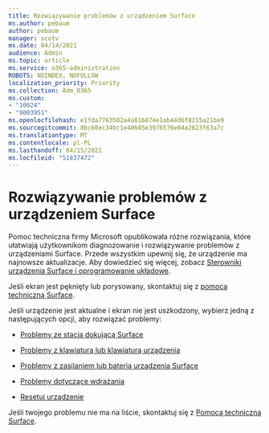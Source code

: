 ```yaml
---
title: Rozwiązywanie problemów z urządzeniem Surface
ms.author: pebaum
author: pebaum
manager: scotv
ms.date: 04/14/2021
audience: Admin
ms.topic: article
ms.service: o365-administration
ROBOTS: NOINDEX, NOFOLLOW
localization_priority: Priority
ms.collection: Adm_O365
ms.custom:
- "10024"
- "9003951"
ms.openlocfilehash: e1fda7763502a4a816874e1ab44d6f8215a21be9
ms.sourcegitcommit: 8bc60ec34bc1e40685e3976576e04a2623f63a7c
ms.translationtype: MT
ms.contentlocale: pl-PL
ms.lasthandoff: 04/15/2021
ms.locfileid: "51837472"
---
```

# <a name="troubleshoot-surface"></a>Rozwiązywanie problemów z urządzeniem Surface

Pomoc techniczna firmy Microsoft opublikowała różne rozwiązania, które ułatwiają użytkownikom diagnozowanie i rozwiązywanie problemów z urządzeniami Surface. Przede wszystkim upewnij się, że urządzenie ma najnowsze aktualizacje. Aby dowiedzieć się więcej, zobacz [Sterowniki urządzenia Surface i oprogramowanie układowe](https://docs.microsoft.com/surface/support-solutions-surface#surface-drivers-and-firmware).

Jeśli ekran jest pęknięty lub porysowany, skontaktuj się z [pomocą techniczną Surface](https://docs.microsoft.com/surface/contact-surface-support?tabs=online).

Jeśli urządzenie jest aktualne i ekran nie jest uszkodzony, wybierz jedną z następujących opcji, aby rozwiązać problemy:
 
- [Problemy ze stacją dokującą Surface](https://docs.microsoft.com/surface/support-solutions-surface#surface-dock-issues)
 
- [Problemy z klawiaturą lub klawiaturą urządzenia](https://support.microsoft.com/sbs/surface/troubleshoot-your-surface-type-cover-or-keyboard-5b7ed1a7-bedd-5164-94a7-87f8e95df3fe?)
 
- [Problemy z zasilaniem lub baterią urządzenia Surface](https://docs.microsoft.com/surface/support-solutions-surface#surface-power-or-battery-issues)
 
- [Problemy dotyczące wdrażania](https://docs.microsoft.com/surface/support-solutions-surface#deployment-issues)
 
- [Resetuj urządzenie](https://docs.microsoft.com/surface/support-solutions-surface#reset-device)

Jeśli twojego problemu nie ma na liście, skontaktuj się z [Pomocą techniczną Surface](https://docs.microsoft.com/surface/contact-surface-support?tabs=online).

